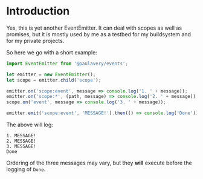 # Introduction
Yes, this is yet another EventEmitter.
It can deal with scopes as well as promises, but it is mostly used by me as a testbed for my buildsystem and for my private projects.

So here we go with a short example:

```js
import EventEmitter from '@paulavery/events';

let emitter = new EventEmitter();
let scope = emitter.child('scope');

emitter.on('scope:event', message => console.log('1. ' + message));
emitter.on('scope:*', (path, message) => console.log('2. ' + message));
scope.on('event', message => console.log('3. ' + message));

emitter.emit('scope:event', 'MESSAGE!').then(() => console.log('Done'));
```

The above will log:

```
1. MESSAGE!
2. MESSAGE!
3. MESSAGE!
Done
```

Ordering of the three messages may vary, but they **will** execute before the logging of `Done`.
